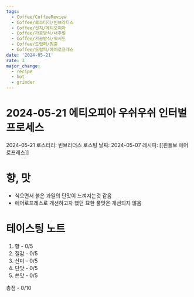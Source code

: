 ```yaml
---
tags:
  - Coffee/CoffeeReview
  - Coffee/로스터리/빈브라더스
  - Coffee/산지/에티오피아
  - Coffee/가공방식/내추럴
  - Coffee/가공방식/워시드
  - Coffee/드립퍼/침출
  - Coffee/드립퍼/에어로프레스
date: '2024-05-21'
rate: 3
major_change:
  - recipe
  - hot
  - grinder
---
```

# 2024-05-21 에티오피아 우쉬우쉬 인터벌 프로세스
2024-05-21
로스터리: 빈브라더스
로스팅 날짜: 2024-05-07
레시피: [[윈들보 에어로프레스]]
# 향, 맛

- 식으면서 붉은 과일의 단맛이 느껴지는것 같음
- 에어로프레스로 개선하고자 했던 묘한 풀맛은 개선되지 않음
# 테이스팅 노트
1. 향 - 0/5
2. 질감 - 0/5
3. 산미 - 0/5
4. 단맛 - 0/5
5. 쓴맛 - 0/5

총점 - 0/10
